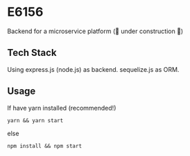 # E6156
Backend for a microservice platform (:construction: under construction :construction:)

## Tech Stack
Using express.js (node.js) as backend. sequelize.js as ORM.

## Usage
If have yarn installed (recommended!)
```[shell]
yarn && yarn start
```
else
```[shell]
npm install && npm start
```
